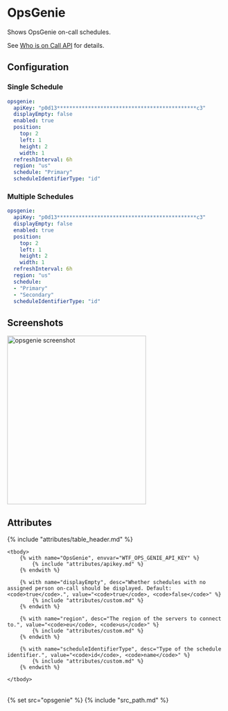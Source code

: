 # OpsGenie

Shows OpsGenie on-call schedules.

See <a href="https://docs.opsgenie.com/docs/who-is-on-call-api">Who is on Call API</a> for details. 

## Configuration

### Single Schedule

```yaml
opsgenie:
  apiKey: "p0d13*********************************************c3"
  displayEmpty: false
  enabled: true
  position:
    top: 2
    left: 1
    height: 2
    width: 1
  refreshInterval: 6h
  region: "us"
  schedule: "Primary"
  scheduleIdentifierType: "id"
```

### Multiple Schedules

```yaml
opsgenie:
  apiKey: "p0d13*********************************************c3"
  displayEmpty: false
  enabled: true
  position:
    top: 2
    left: 1
    height: 2
    width: 1
  refreshInterval: 6h
  region: "us"
  schedule:
  - "Primary"
  - "Secondary"
  scheduleIdentifierType: "id"
```

## Screenshots

<img class="screenshot" src="/assets/modules/opsgenie.png" width="320" height="389" alt="opsgenie screenshot" />

## Attributes

<table>
    {% include "attributes/table_header.md" %}

    <tbody>
        {% with name="OpsGenie", envvar="WTF_OPS_GENIE_API_KEY" %}
            {% include "attributes/apikey.md" %}
        {% endwith %}

        {% with name="displayEmpty", desc="Whether schedules with no assigned person on-call should be displayed. Default: <code>true</code>.", value="<code>true</code>, <code>false</code>" %}
            {% include "attributes/custom.md" %}
        {% endwith %}

        {% with name="region", desc="The region of the servers to connect to.", value="<code>eu</code>, <code>us</code>" %}
            {% include "attributes/custom.md" %}
        {% endwith %}

        {% with name="scheduleIdentifierType", desc="Type of the schedule identifier.", value="<code>id</code>, <code>name</code>" %}
            {% include "attributes/custom.md" %}
        {% endwith %}

    </tbody>
</table>

{% set src="opsgenie" %}
{% include "src_path.md" %}